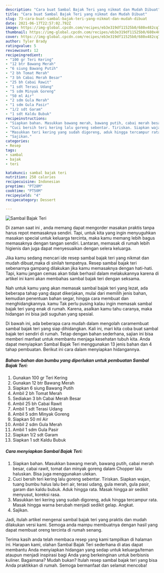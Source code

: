 ```yaml
---
description: "Cara buat Sambal Bajak Teri yang nikmat dan Mudah Dibuat"
title: "Cara buat Sambal Bajak Teri yang nikmat dan Mudah Dibuat"
slug: 73-cara-buat-sambal-bajak-teri-yang-nikmat-dan-mudah-dibuat
date: 2021-06-17T22:57:02.792Z
image: https://img-global.cpcdn.com/recipes/eb3e319df11525b0/680x482cq70/sambal-bajak-teri-foto-resep-utama.jpg
thumbnail: https://img-global.cpcdn.com/recipes/eb3e319df11525b0/680x482cq70/sambal-bajak-teri-foto-resep-utama.jpg
cover: https://img-global.cpcdn.com/recipes/eb3e319df11525b0/680x482cq70/sambal-bajak-teri-foto-resep-utama.jpg
author: Tyler Brady
ratingvalue: 5
reviewcount: 12
recipeingredient:
- "100 gr Teri Kering"
- "12 btr Bawang Merah"
- "6 siung Bawang Putih"
- "2 bh Tomat Merah"
- "3 bh Cabai Merah Besar"
- "25 bh Cabai Rawit"
- "1 sdt Terasi Udang"
- "5 sdm Minyak Goreng"
- "50 ml Air"
- "2 sdm Gula Merah"
- "1 sdm Gula Pasir"
- "1/2 sdt Garam"
- "1 sdt Kaldu Bubuk"
recipeinstructions:
- "Siapkan bahan. Masukkan bawang merah, bawang putih, cabai merah besar, cabai rawit, tomat dan minyak goreng dalam Chopper lalu haluskan. Bisa juga menggunakan ulekan."
- "Cuci bersih teri kering lalu goreng sebentar. Tiriskan. Siapkan wajan, tuang bumbu halus lalu beri air, terasi udang, gula merah, gula pasir, garam dan kaldu bubuk. Aduk hingga rata. Masak hingga air sedikit menyusut, koreksi rasa."
- "Masukkan teri kering yang sudah digoreng, aduk hingga tercampur rata. Masak hingga warna berubah menjadi sedikit gelap. Angkat."
- "Sajikan."
categories:
- Resep
tags:
- sambal
- bajak
- teri

katakunci: sambal bajak teri 
nutrition: 250 calories
recipecuisine: Indonesian
preptime: "PT28M"
cooktime: "PT50M"
recipeyield: "4"
recipecategory: Dessert

---
```



![Sambal Bajak Teri](https://img-global.cpcdn.com/recipes/eb3e319df11525b0/680x482cq70/sambal-bajak-teri-foto-resep-utama.jpg)

Di zaman  saat ini , anda memang dapat mengorder masakan praktis tanpa harus repot memasaknya sendiri. Tapi, untuk kita yang ingin menyuguhkan masakan special untuk keluarga tercinta, maka kamu memang lebih bagus memasaknya dengan tangan sendiri. Lantaran, memasak di rumah lebih higienis dan juga dapat menyesuaikan dengan selera keluarga.

Jika kamu sedang mencari ide resep sambal bajak teri yang nikmat dan mudah dibuat,maka di sinilah tempatnya. Resep sambal bajak teri  sebenarnya gampang dilakukan jika kamu memasaknya dengan hati-hati. Tapi, kamu jangan cemas akan tidak berhasil dalam melakukannya 
karena di artikel ini kami akan membahas sambal bajak teri dengan seksama.  



Nah untuk kamu yang akan memasak sambal bajak teri yang lezat, ada beberapa tahap yang dapat dikerjakan, mulai dari memilih jenis bahan, kemudian penentuan bahan segar, hingga cara membuat dan menghidangkannya. kamu Tak perlu pusing kalau ingin memasak sambal bajak teri yang enak di rumah. Karena, asalkan kamu  tahu caranya, maka hidangan ini bisa jadi suguhan yang spesial.

Di bawah ini, ada beberapa cara mudah dalam mengolah caramembuat sambal bajak teri yang siap dihidangkan. Kali ini, mari kita coba buat sambal bajak teri sendiri di rumah. Tetap dengan bahan sederhana, sajian ini bisa memberi manfaat untuk membantu menjaga kesehatan tubuh kita. Anda dapat menyiapkan Sambal Bajak Teri menggunakan 13 jenis bahan dan 4 tahap pembuatan. Berikut ini cara dalam menyiapkan hidangannya.

<!--inarticleads1-->

##### Bahan-bahan dan bumbu yang diperlukan untuk pembuatan Sambal Bajak Teri:

1. Gunakan 100 gr Teri Kering
1. Gunakan 12 btr Bawang Merah
1. Siapkan 6 siung Bawang Putih
1. Ambil 2 bh Tomat Merah
1. Sediakan 3 bh Cabai Merah Besar
1. Ambil 25 bh Cabai Rawit
1. Ambil 1 sdt Terasi Udang
1. Ambil 5 sdm Minyak Goreng
1. Siapkan 50 ml Air
1. Ambil 2 sdm Gula Merah
1. Ambil 1 sdm Gula Pasir
1. Siapkan 1/2 sdt Garam
1. Siapkan 1 sdt Kaldu Bubuk




<!--inarticleads2-->

##### Cara menyiapkan Sambal Bajak Teri:

1. Siapkan bahan. Masukkan bawang merah, bawang putih, cabai merah besar, cabai rawit, tomat dan minyak goreng dalam Chopper lalu haluskan. Bisa juga menggunakan ulekan.
1. Cuci bersih teri kering lalu goreng sebentar. Tiriskan. Siapkan wajan, tuang bumbu halus lalu beri air, terasi udang, gula merah, gula pasir, garam dan kaldu bubuk. Aduk hingga rata. Masak hingga air sedikit menyusut, koreksi rasa.
1. Masukkan teri kering yang sudah digoreng, aduk hingga tercampur rata. Masak hingga warna berubah menjadi sedikit gelap. Angkat.
1. Sajikan.




Jadi, itulah artikel mengenai  sambal bajak teri  yang praktis dan mudah dilakukan versi kami. Semoga anda mampu membuatnya dengan hasil yang dapat membuat oreng tercinta di rumah senang. 

Terima kasih anda telah membaca resep yang kami tampilkan di halaman ini. Harapan kami, olahan  Sambal Bajak Teri sederhana di atas dapat membantu Anda menyiapkan hidangan yang sedap untuk keluarga/teman ataupun menjadi inspirasi bagi Anda yang berkeinginan untuk berbisnis kuliner. Bagaimana? Mudah bukan? Itulah resep sambal bajak teri yang bisa Anda praktikkan di rumah. Semoga bermanfaat dan selamat mencoba!

